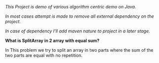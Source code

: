 <i>
This Project is demo of various algorithm centric demo on Java.

In most cases attempt is made to remove all external dependency on the project.

In case of dependency I'll add maven nature to project in a later stage.
</i>

<b>
What is  SplitArray in 2 array with equal sum?
</b>

In This problem we try to split an array in two parts where the sum of the two parts are equal with no repetition.